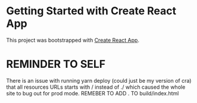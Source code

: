# Getting Started with Create React App

This project was bootstrapped with [Create React App](https://github.com/facebook/create-react-app).

# REMINDER TO SELF

There is an issue with running yarn deploy (could just be my version of cra) that all resources
URLs starts with / instead of ./ which caused the whole site to bug out for prod mode. REMEBER TO ADD
. TO build/index.html